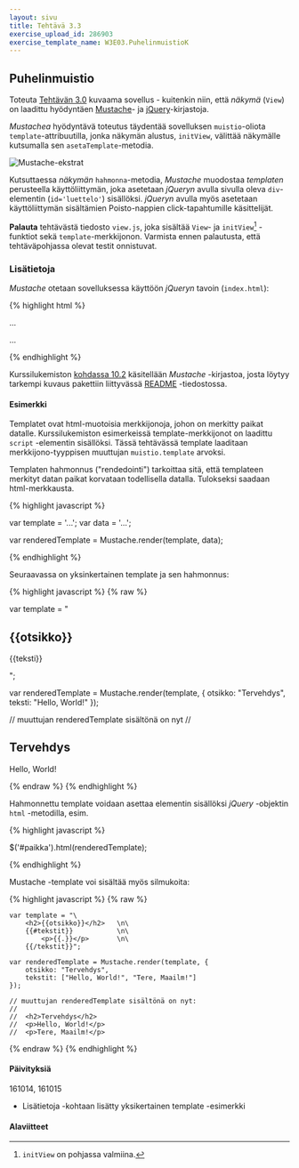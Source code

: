 ```yaml
---
layout: sivu
title: Tehtävä 3.3
exercise_upload_id: 286903
exercise_template_name: W3E03.PuhelinmuistioK
---
```


## Puhelinmuistio 

Toteuta [Tehtävän 3.0](../tehtava30) kuvaama sovellus - kuitenkin niin, että *näkymä* (`View`) on laadittu hyödyntäen 
[Mustache](https://github.com/janl/mustache.js)- ja 
[jQuery](http://jquery.com)-kirjastoja.

*Mustachea* hyödyntävä toteutus täydentää sovelluksen `muistio`-oliota `template`-attribuutilla, jonka näkymän alustus, `initView`, välittää näkymälle kutsumalla sen `asetaTemplate`-metodia. 

![Mustache-ekstrat](../img/mustache_ext_33.png "Mustache-ekstrat")

Kutsuttaessa *näkymän* `hahmonna`-metodia, *Mustache* muodostaa *templaten* perusteella käyttöliittymän, joka asetetaan *jQueryn* avulla sivulla oleva `div`-elementin (`id='luettelo'`) sisällöksi. *jQueryn* avulla myös asetetaan käyttöliittymän sisältämien Poisto-nappien click-tapahtumille käsittelijät.

**Palauta** tehtävästä tiedosto `view.js`, joka sisältää `View`- ja `initView`[^1] -funktiot sekä `template`-merkkijonon. Varmista ennen palautusta, että tehtäväpohjassa olevat testit onnistuvat.

[^1]: `initView` on pohjassa valmiina.


### Lisätietoja

*Mustache* otetaan sovelluksessa käyttöön *jQueryn* tavoin (`index.html`):

{% highlight html %}

<body>
  
  ...
              
  <div id="luettelo"></div>
        
  <script src="https://code.jquery.com/jquery-2.2.4.min.js"></script>
  <script src="https://cdnjs.cloudflare.com/ajax/libs/mustache.js/2.2.1/mustache.min.js">
  </script>

  <script src="js/app.js"></script>  
  
  ...      

</body>

{% endhighlight %}

Kurssilukemiston [kohdassa 10.2][kohta-10.2] käsitellään  *Mustache* -kirjastoa, josta löytyy tarkempi kuvaus pakettiin liittyvässä [README][mustache] -tiedostossa.

[kohta-10.2]: {{site.baseurl}}/weso/#10.2-N%C3%A4kym%C3%A4templatet-ja-Mustache.js
[mustache]: https://github.com/janl/mustache.js/blob/master/README.md

#### Esimerkki

Templatet ovat html-muotoisia merkkijonoja, johon on merkitty paikat datalle. Kurssilukemiston esimerkeissä template-merkkijonot on laadittu `script` -elementin sisällöksi. Tässä tehtävässä template laaditaan merkkijono-tyyppisen muuttujan `muistio.template` arvoksi. 

Templaten hahmonnus ("rendedointi") tarkoittaa sitä, että templateen merkityt datan paikat korvataan todellisella datalla. Tulokseksi saadaan html-merkkausta.

{% highlight javascript %}

var template = '...';
var data = '...';

var renderedTemplate = Mustache.render(template, data);

{% endhighlight %}

Seuraavassa on yksinkertainen template ja sen hahmonnus:

{% highlight javascript %}
{% raw %}

var template = "<h2>{{otsikko}}</h2><p>{{teksti}}</p>";

var renderedTemplate = Mustache.render(template, {
  otsikko: "Tervehdys",
  teksti: "Hello, World!"
});

// muuttujan renderedTemplate sisältönä on nyt
// <h2>Tervehdys</h2><p>Hello, World!</p>

{% endraw %}
{% endhighlight %}

Hahmonnettu template voidaan asettaa elementin sisällöksi *jQuery* -objektin `html` -metodilla, esim.

{% highlight javascript %}

  $('#paikka').html(renderedTemplate);

{% endhighlight %}

Mustache -template voi sisältää myös silmukoita:
 
{% highlight javascript %}
{% raw %}

    var template = "\
        <h2>{{otsikko}}</h2>   \n\
        {{#tekstit}}           \n\
            <p>{{.}}</p>       \n\
        {{/tekstit}}";

    var renderedTemplate = Mustache.render(template, {
        otsikko: "Tervehdys",
        tekstit: ["Hello, World!", "Tere, Maailm!"]
    });

    // muuttujan renderedTemplate sisältönä on nyt:
    //    
    //  <h2>Tervehdys</h2>
    //  <p>Hello, World!</p>
    //  <p>Tere, Maailm!</p>

{% endraw %}
{% endhighlight %}
  

#### Päivityksiä

161014, 161015

* Lisätietoja -kohtaan lisätty yksikertainen template -esimerkki


#### Alaviitteet

